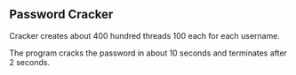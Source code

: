## Password Cracker

Cracker creates about 400 hundred threads 100 each for each username.

The program cracks the password in about 10 seconds and terminates after 2 seconds.
